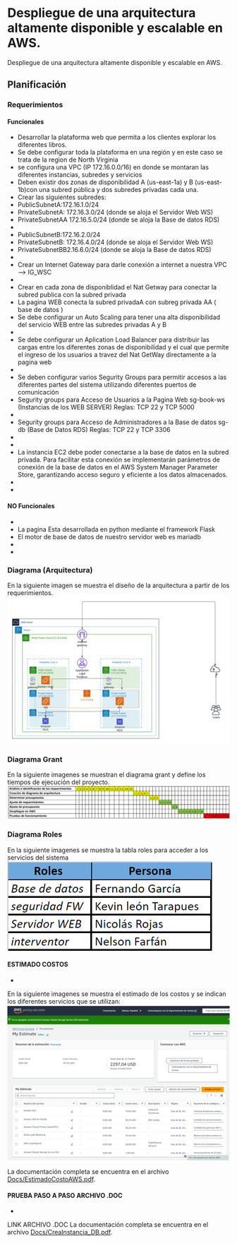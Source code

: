 # Despliegue de una arquitectura altamente disponible y escalable en AWS. 
Despliegue de una arquitectura altamente disponible y escalable en AWS. 

## Planificación

### Requerimientos
#### Funcionales
*  Desarrollar la plataforma web que permita a los clientes explorar los diferentes libros.
*  Se debe configurar toda la plataforma en una región y en este caso se trata de la region de North Virginia
*  se configura una VPC (IP 172.16.0.0/16) en donde se montaran las diferentes instancias, subredes y servicios
*  Deben existir dos zonas de disponibilidad A (us-east-1a) y B (us-east-1b)con una subred pública y dos subredes privadas cada una.
*  Crear las siguientes subredes:
*  PublicSubnetA:172.16.1.0/24
*  PrivateSubnetA: 172.16.3.0/24 (donde se aloja el Servidor Web WS)
*  PrivateSubnetAA 172.16.5.0/24 (donde se aloja la Base de datos RDS)
*
*  PublicSubnetB:172.16.2.0/24
*  PrivateSubnetB: 172.16.4.0/24 (donde se aloja el Servidor Web WS)
*  PrivateSubnetBB2.16.6.0/24 (donde se aloja la Base de datos RDS)
*
* Crear un Internet Gateway para darle conexión a internet a nuestra VPC --> IG_WSC
*
* Crear en cada zona de disponiblidad el Nat Getway para conectar la subred publica con la subred privada
* La pagina WEB conecta la subred privadaA con subreg privada AA ( base de datos )
* Se debe configurar un Auto Scaling para tener una alta disponibilidad del servicio WEB entre las subredes privadas A y B
*
* Se debe configurar un Aplication Load Balancer para distribuir las cargas entre los diferentes zonas de disponibilidad y el cual que permite el ingreso de los usuarios a travez del Nat GetWay directamente a la pagina web
*
* Se deben configurar varios Segurity Groups para permitir accesos a las diferentes partes del sistema utilizando diferentes puertos de comunicación
* Segurity groups para Acceso de Usuarios a la Pagina Web sg-book-ws (Instancias de los WEB SERVER) Reglas: TCP 22 y TCP 5000
*
* Segurity groups para Acceso de Administradores a la Base de datos sg-db (Base de Datos RDS) Reglas:  TCP 22 y TCP 3306
*
*
* La instancia EC2 debe poder conectarse a la base de datos en la subred privada. Para facilitar esta conexión se implementarán parámetros de conexión de la base de datos en el AWS System Manager Parameter Store, garantizando acceso seguro y eficiente a los datos almacenados.
*
*
#### NO Funcionales
*
* La pagina Esta desarrollada en python mediante el framework Flask
* El motor de base de datos de nuestro servidor web es mariadb
*
*  
### Diagrama (Arquitectura)

En la siguiente imagen se muestra el diseño de la arquitectura a partir de los requerimientos. 
![arquitectura aws](img/Arquitectura.png)

### Diagrama Grant

En la siguiente imagenes se muestran el diagrama grant y define los tiempos de ejecución del proyecto. 
![arquitectura aws](img/Grant-G2.png)


### Diagrama Roles

En la siguiente imagenes se muestra la tabla roles para acceder a los servicios del sistema
![arquitectura aws](img/Rol.png)

#### ESTIMADO COSTOS
*
En la siguiente imagenes se muestra el estimado de los costos y se indican los diferentes servicios que se utilizan:
![arquitectura aws](img/EstimadoCostos.png)

La documentación completa se encuentra en el archivo [Docs/EstimadoCostoAWS.pdf](https://github.com/jfgarra/TalentoTech-G2/blob/main/Docs/EstimadoCostoAWS.pdf).

#### PRUEBA PASO A PASO ARCHIVO .DOC
*
LINK ARCHIVO .DOC
La documentación completa se encuentra en el archivo [Docs/CreaInstancia_DB.pdf](https://github.com/jfgarra/TalentoTech-G2/blob/main/Docs/CreaInstancia_DB.pdf).
